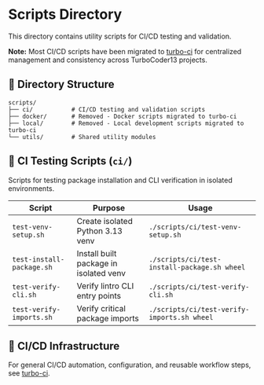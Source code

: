 # Scripts Directory

This directory contains utility scripts for CI/CD testing and validation.

**Note:** Most CI/CD scripts have been migrated to
[turbo-ci](https://github.com/TurboCoder13/turbo-ci) for centralized management
and consistency across TurboCoder13 projects.

## 📁 Directory Structure

```
scripts/
├── ci/           # CI/CD testing and validation scripts
├── docker/       # Removed - Docker scripts migrated to turbo-ci
├── local/        # Removed - Local development scripts migrated to turbo-ci
└── utils/        # Shared utility modules
```

## 🔧 CI Testing Scripts (`ci/`)

Scripts for testing package installation and CLI verification in isolated
environments.

| Script                | Purpose                                     | Usage                                      |
| --------------------- | ------------------------------------------- | ------------------------------------------ |
| `test-venv-setup.sh`  | Create isolated Python 3.13 venv            | `./scripts/ci/test-venv-setup.sh`          |
| `test-install-package.sh` | Install built package in isolated venv  | `./scripts/ci/test-install-package.sh wheel` |
| `test-verify-cli.sh`  | Verify lintro CLI entry points              | `./scripts/ci/test-verify-cli.sh`          |
| `test-verify-imports.sh` | Verify critical package imports         | `./scripts/ci/test-verify-imports.sh wheel` |

## 🔗 CI/CD Infrastructure

For general CI/CD automation, configuration, and reusable workflow steps, see
[turbo-ci](https://github.com/TurboCoder13/turbo-ci).
